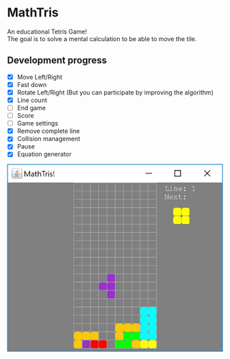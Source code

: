 # MathTris

An educational Tetris Game!  
The goal is to solve a mental calculation to be able to move the tile.

## Development progress

* [x] Move Left/Right
* [x] Fast down
* [x] Rotate Left/Right (But you can participate by improving the algorithm)
* [x] Line count
* [ ] End game
* [ ] Score
* [ ] Game settings
* [x] Remove complete line
* [x] Collision management
* [x] Pause
* [x] Equation generator

![screenshot.jpg](screenshot.jpg)
